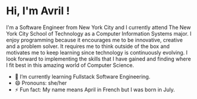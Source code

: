 <h1> Hi, I'm Avril !</h1>

I'm a Software Engineer from New York City and I currently attend The New York City School of Technology as a Computer Information Systems major. 
I enjoy programming because it encourages me to be innovative, creative and a problem solver. 
It requires me to think outside of the box and motivates me to keep learning since technology is continuously evolving. 
I look forward to implementing the skills that I have gained and finding where I fit best in this amazing world of Computer Science.


- 🌱 I’m currently learning Fullstack Software Engineering.
- 😄 Pronouns: she/her
- ⚡ Fun fact: My name means April in French but I was born in July.
